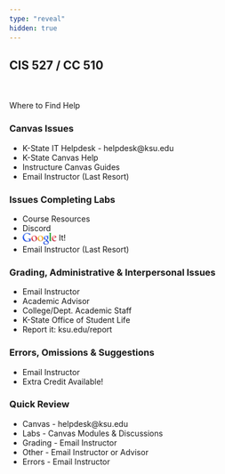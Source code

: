 ```yaml
---
type: "reveal"
hidden: true
---
```

<section>
	<h2>CIS 527 / CC 510</h2><br><br>Where to Find Help
</section>
<section>
  <h3>Canvas Issues</h3>
  <ul>
    <li>K-State IT Helpdesk - helpdesk@ksu.edu</li>
    <li>K-State Canvas Help</li>
    <li>Instructure Canvas Guides</li>
    <li>Email Instructor (Last Resort)</li>
  </ul>
</section>
<section>
  <h3>Issues Completing Labs</h3>
  <ul>
    <li>Course Resources</li>
    <li>Discord</li>
    <li><img class="plain" src="/images/google_wiki.png" style="height: 1.5em; vertical-align: middle; display: inline-block;"> It!</li>
    <li>Email Instructor (Last Resort)</li>
  </ul>
</section>
<section>
  <h3>Grading, Administrative & Interpersonal Issues</h3>
  <ul>
    <li>Email Instructor</li>
    <li>Academic Advisor</li>
    <li>College/Dept. Academic Staff</li>
    <li>K-State Office of Student Life</li>
    <li>Report it: ksu.edu/report</li>
  </ul>
</section>
<section>
  <h3>Errors, Omissions & Suggestions</h3>
  <ul>
    <li>Email Instructor</li>
    <li>Extra Credit Available!</li>
  </ul>
</section>
<section>
  <h3>Quick Review</h3>
  <ul>
    <li>Canvas - helpdesk@ksu.edu</li>
    <li>Labs - Canvas Modules & Discussions</li>
    <li>Grading - Email Instructor</li>
    <li>Other - Email Instructor or Advisor</li>
    <li>Errors - Email Instructor</li>
  </ul>
</section>
